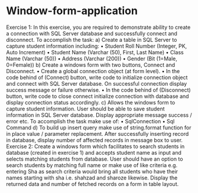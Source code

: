 # Window-form-application
Exercise 1: In this exercise, you are required to demonstrate ability to create a connection with SQL Server database and successfully connect and disconnect. To accomplish the task: a) Create a table in SQL Server to capture student information including: • Student Roll Number (Integer, PK, Auto Increment) • Student Name (Varchar (50), First, Last Name) • Class Name (Varchar (50)) • Address (Varchar (200)) • Gender (Bit (1=Male, 0=Female)) b) Create a windows form with two buttons, Connect and Disconnect. • Create a global connection object (at form level). • In the code behind of (Connect) button, write code to initialize connection object and connect with SQL Server database. On successful connection display success message or failure otherwise. • In the code behind of (Disconnect) button, write code to close connect initialize connection with database and display connection status accordingly. c) Allows the windows form to capture student information. User should be able to save student information in SQL Server database. Display appropriate message success / error etc. To accomplish the task make use of: • SqlConnection • Sql Command d) To build up insert query make use of string.format function for in place value / parameter replacement. After successfully inserting record in database, display number of affected records in message box to user. Exercise 2: Create a windows form which facilitates to search students in database (created in exercise 1) and accepts student name as input and selects matching students from database. User should have an option to search students by matching full name or make use of like criteria e.g. entering Sha as search criteria would bring all students who have their names starting with sha i.e. shahzad and sharoze likewise. Display the returned data and number of fetched records on a form in table layout.
